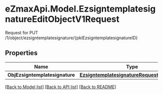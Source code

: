 # eZmaxApi.Model.EzsigntemplatesignatureEditObjectV1Request
Request for PUT /1/object/ezsigntemplatesignature/{pkiEzsigntemplatesignatureID}

## Properties

Name | Type | Description | Notes
------------ | ------------- | ------------- | -------------
**ObjEzsigntemplatesignature** | [**EzsigntemplatesignatureRequestCompound**](EzsigntemplatesignatureRequestCompound.md) |  | 

[[Back to Model list]](../README.md#documentation-for-models) [[Back to API list]](../README.md#documentation-for-api-endpoints) [[Back to README]](../README.md)

